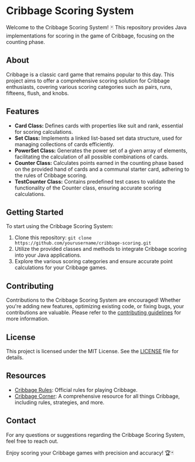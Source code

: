 # Cribbage Scoring System
Welcome to the Cribbage Scoring System! 🃏 This repository provides Java implementations for scoring in the game of Cribbage, focusing on the counting phase.

## About
Cribbage is a classic card game that remains popular to this day. This project aims to offer a comprehensive scoring solution for Cribbage enthusiasts, covering various scoring categories such as pairs, runs, fifteens, flush, and knobs.

## Features
- **Card Class:** Defines cards with properties like suit and rank, essential for scoring calculations.
- **Set Class:** Implements a linked list-based set data structure, used for managing collections of cards efficiently.
- **PowerSet Class:** Generates the power set of a given array of elements, facilitating the calculation of all possible combinations of cards.
- **Counter Class:** Calculates points earned in the counting phase based on the provided hand of cards and a communal starter card, adhering to the rules of Cribbage scoring.
- **TestCounter Class:** Contains predefined test cases to validate the functionality of the Counter class, ensuring accurate scoring calculations.

## Getting Started
To start using the Cribbage Scoring System:

1. Clone this repository: `git clone https://github.com/yourusername/cribbage-scoring.git`
2. Utilize the provided classes and methods to integrate Cribbage scoring into your Java applications.
3. Explore the various scoring categories and ensure accurate point calculations for your Cribbage games.

## Contributing
Contributions to the Cribbage Scoring System are encouraged! Whether you're adding new features, optimizing existing code, or fixing bugs, your contributions are valuable. Please refer to the [contributing guidelines](CONTRIBUTING.md) for more information.

## License
This project is licensed under the MIT License. See the [LICENSE](LICENSE) file for details.

## Resources
- [Cribbage Rules](https://bicyclecards.com/how-to-play/cribbage/): Official rules for playing Cribbage.
- [Cribbage Corner](https://www.cribbagecorner.com): A comprehensive resource for all things Cribbage, including rules, strategies, and more.

## Contact
For any questions or suggestions regarding the Cribbage Scoring System, feel free to reach out.

Enjoy scoring your Cribbage games with precision and accuracy! 🏆🃏
